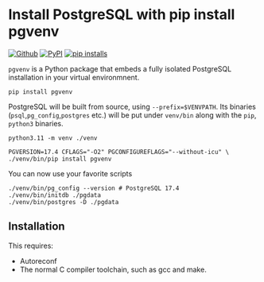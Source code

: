 # Install PostgreSQL with pip install pgvenv

[![Github](https://img.shields.io/static/v1?label=GitHub&message=Repo&logo=GitHub&color=green)](https://github.com/Florents-Tselai/pgvenv)
[![PyPI](https://img.shields.io/pypi/v/pgvenv.svg)](https://pypi.org/project/pgvenv/)
[![pip installs](https://img.shields.io/pypi/dm/pgvenv?label=pip%20installs)](https://pypi.org/project/pgvenv/)

`pgvenv` is a Python package that embeds a fully isolated PostgreSQL installation
in your virtual environmnent.

```shell
pip install pgvenv
```

PostgreSQL will be built from source,
using `--prefix=$VENVPATH`.
Its binaries (`psql`,`pg_config`,`postgres` etc.)
will be put under `venv/bin` along with the `pip`, `python3` binaries.

```shell
python3.11 -m venv ./venv

PGVERSION=17.4 CFLAGS="-O2" PGCONFIGUREFLAGS="--without-icu" \
./venv/bin/pip install pgvenv
```

You can now use your favorite scripts
 
```shell
./venv/bin/pg_config --version # PostgreSQL 17.4
./venv/bin/initdb ./pgdata
./venv/bin/postgres -D ./pgdata
```

## Installation

This requires:

* Autoreconf
* The normal C compiler toolchain, such as gcc and make.
